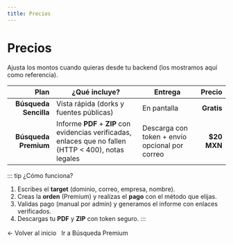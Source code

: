 ```yaml
---
title: Precios
---
```


# Precios

Ajusta los montos cuando quieras desde tu backend (los mostramos aquí como referencia).

| Plan | ¿Qué incluye? | Entrega | Precio |
|-----:|----------------|--------|-------:|
| **Búsqueda Sencilla** | Vista rápida (dorks y fuentes públicas) | En pantalla | **Gratis** |
| **Búsqueda Premium** | Informe **PDF** + **ZIP** con evidencias verificadas, enlaces que no fallen (HTTP < 400), notas legales | Descarga con token + envío opcional por correo | **$20 MXN** |

::: tip ¿Cómo funciona?
1. Escribes el **target** (dominio, correo, empresa, nombre).  
2. Creas la **orden** (Premium) y realizas el **pago** con el método que elijas.  
3. Validas pago (manual por admin) y generamos el informe con enlaces verificados.  
4. Descargas tu **PDF** y **ZIP** con token seguro.
:::

<div style="margin:16px 0; display:flex; gap:12px; flex-wrap:wrap;">
  <a class="VPButton" href="/" style="text-decoration:none;">← Volver al inicio</a>
  <a class="VPButton brand" href="/#premium" style="text-decoration:none;">Ir a Búsqueda Premium</a>
</div>
